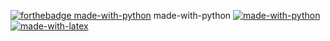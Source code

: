 [![forthebadge made-with-python](http://ForTheBadge.com/images/badges/made-with-python.svg)](https://www.python.org/)
made-with-python
[![made-with-python](https://img.shields.io/badge/Made%20with-Python-1f425f.svg)](https://www.python.org/)
[![made-with-latex](https://img.shields.io/badge/Made%20with-LaTeX-1f425f.svg)](https://www.latex-project.org/)
